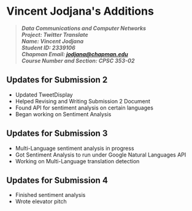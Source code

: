 # Vincent Jodjana's Additions

> __*Data Communications and Computer Networks*__\
> __*Project: Twitter Translate*__\
> __*Name: Vincent Jodjana*__\
> __*Student ID: 2339106*__\
> __*Chapman Email: jodjana@chapman.edu*__\
> __*Course Number and Section: CPSC 353-02*__

## Updates for Submission 2

* Updated TweetDisplay
* Helped Revising and Writing Submission 2 Document
* Found API for sentiment analysis on certain languages
* Began working on Sentiment Analysis

## Updates for Submission 3

* Multi-Language sentiment analysis in progress
* Got Sentiment Analysis to run under Google Natural Languages API
* Working on Multi-Language translation detection

## Updates for Submission 4

* Finished sentiment analysis
* Wrote elevator pitch
